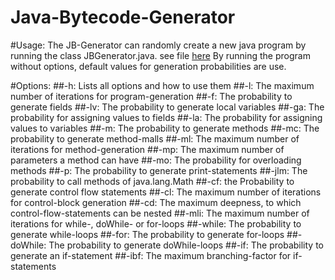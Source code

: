 # Java-Bytecode-Generator

#Usage:
The JB-Generator can randomly create a new java program by running the class JBGenerator.java. 
see file [here](src/main/java/jb_generator/JBGenerator.java)
By running the program without options, default values for generation probabilities are use.

#Options:
##-h: 
Lists all options and how to use them
##-l: 
The maximum number of iterations for program-generation
##-f: 
The probability to generate fields
##-lv: 
The probability to generate local variables
##-ga: 
The probability for assigning values to fields
##-la: 
The probability for assigning values to variables
##-m:
The probability to generate methods
##-mc:
The probability to generate method-malls
##-ml:
The maximum number of iterations for method-generation
##-mp:
The maximum number of parameters a method can have
##-mo: 
The probability for overloading methods
##-p:
The probability to generate print-statements
##-jlm: 
The probability to call methods of java.lang.Math
##-cf:
the Probability to generate control flow statements
##-cl:
The maximum number of iterations for control-block generation
##-cd:
The maximum deepness, to which control-flow-statements can be nested
##-mli:
The maximum number of iterations for while-, doWhile- or for-loops
##-while:
The probability to generate while-loops
##-for:
The probability to generate for-loops
##-doWhile:
The probability to generate doWhile-loops
##-if:
The probability to generate an if-statement
##-ibf:
The maximum branching-factor for if-statements




